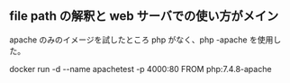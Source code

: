 ## file path の解釈と web サーバでの使い方がメイン

apache のみのイメージを試したところ php がなく、php -apache を使用した。

docker run -d --name apachetest -p 4000:80 FROM php:7.4.8-apache

